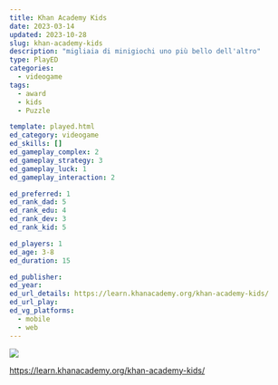 ```yaml
---
title: Khan Academy Kids
date: 2023-03-14
updated: 2023-10-28
slug: khan-academy-kids
description: "migliaia di minigiochi uno più bello dell'altro"
type: PlayED
categories:
  - videogame
tags:
  - award
  - kids
  - Puzzle

template: played.html
ed_category: videogame
ed_skills: []
ed_gameplay_complex: 2
ed_gameplay_strategy: 3
ed_gameplay_luck: 1
ed_gameplay_interaction: 2

ed_preferred: 1
ed_rank_dad: 5
ed_rank_edu: 4
ed_rank_dev: 3
ed_rank_kid: 5

ed_players: 1
ed_age: 3-8
ed_duration: 15

ed_publisher: 
ed_year: 
ed_url_details: https://learn.khanacademy.org/khan-academy-kids/
ed_url_play: 
ed_vg_platforms:
  - mobile
  - web
---
```


![](https://www.youtube.com/watch?v=TBLQx8uCic8)

<https://learn.khanacademy.org/khan-academy-kids/>

